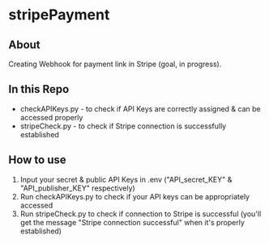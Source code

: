 # stripePayment


## About

Creating Webhook for payment link in Stripe (goal, in progress). 

## In this Repo

- checkAPIKeys.py - to check if API Keys are correctly assigned & can be accessed properly
- stripeCheck.py - to check if Stripe connection is successfully established

## How to use

1. Input your secret & public API Keys in .env ("API_secret_KEY" & "API_publisher_KEY" respectively)
2. Run checkAPIKeys.py to check if your API keys can be appropriately accessed
3. Run stripeCheck.py to check if connection to Stripe is successful (you'll get the message "Stripe connection successful" when it's properly established)
